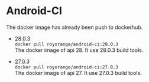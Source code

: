 # Android-CI
The docker image has already been push to dockerhub.  
- 28.0.3  
  `docker pull royorange/android-ci:28.0.3`  
  The docker image of api 28. It use 28.0.3 build tools.
  
- 27.0.3  
  `docker pull royorange/android-ci:27.0.3`  
  The docker image of api 27. It use 27.0.3 build tools.
